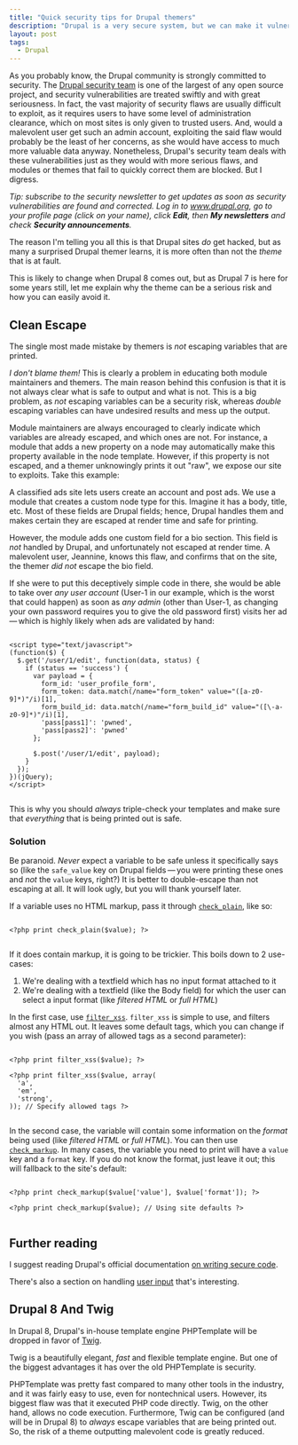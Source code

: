```yaml
---
title: "Quick security tips for Drupal themers"
description: "Drupal is a very secure system, but we can make it vulnerable if we don't do our theming correctly. Here's some tips for themers."
layout: post
tags:
  - Drupal
---
```


As you probably know, the Drupal community is strongly committed to security. The [Drupal security team](https://security.drupal.org/team-members) is one of the largest of any open source project, and security vulnerabilities are treated swiftly and with great seriousness. In fact, the vast majority of security flaws are usually difficult to exploit, as it requires users to have some level of administration clearance, which on most sites is only given to trusted users. And, would a malevolent user get such an admin account, exploiting the said flaw would probably be the least of her concerns, as she would have access to much more valuable data anyway. Nonetheless, Drupal's security team deals with these vulnerabilities just as they would with more serious flaws, and modules or themes that fail to quickly correct them are blocked. But I digress.

*Tip: subscribe to the security newsletter to get updates as soon as security vulnerabilities are found and corrected. Log in to www.drupal.org, go to your profile page (click on your name), click **Edit**, then **My newsletters** and check **Security announcements**.* 

The reason I'm telling you all this is that Drupal sites *do* get hacked, but as many a surprised Drupal themer learns, it is more often than not the *theme* that is at fault.

This is likely to change when Drupal 8 comes out, but as Drupal 7 is here for some years still, let me explain why the theme can be a serious risk and how you can easily avoid it.

## Clean Escape

The single most made mistake by themers is *not* escaping variables that are printed.

*I don't blame them!* This is clearly a problem in educating both module maintainers and themers. The main reason behind this confusion is that it is not always clear what is safe to output and what is not. This is a big problem, as *not* escaping variables can be a security risk, whereas *double* escaping variables can have undesired results and mess up the output.

Module maintainers are always encouraged to clearly indicate which variables are already escaped, and which ones are not. For instance, a module that adds a new property on a node may automatically make this property available in the node template. However, if this property is not escaped, and a themer unknowingly prints it out "raw", we expose our site to exploits. Take this example:

A classified ads site lets users create an account and post ads. We use a module that creates a custom node type for this. Imagine it has a body, title, etc. Most of these fields are Drupal fields; hence, Drupal handles them and makes certain they are escaped at render time and safe for printing.

However, the module adds one custom field for a bio section. This field is *not* handled by Drupal, and unfortunately not escaped at render time. A malevolent user, Jeannine, knows this flaw, and confirms that on the site, the themer *did not* escape the bio field.

If she were to put this deceptively simple code in there, she would be able to take over *any user account* (User-1 in our example, which is the worst that could happen) as soon as *any admin* (other than User-1, as changing your own password requires you to give the old password first) visits her ad&thinsp;&mdash;&thinsp;which is highly likely when ads are validated by hand:

<pre><code class="language-php">
&lt;script type="text/javascript"&gt;
(function($) {
  $.get('/user/1/edit', function(data, status) {
    if (status == 'success') {              
      var payload = {
        form_id: 'user_profile_form',
        form_token: data.match(/name="form_token" value="([a-z0-9]*)"/i)[1],
        form_build_id: data.match(/name="form_build_id" value="([\-a-z0-9]*)"/i)[1],
        'pass[pass1]': 'pwned',
        'pass[pass2]': 'pwned'
      };
      
      $.post('/user/1/edit', payload);
    }
  });
})(jQuery);
&lt;/script&gt;

</code></pre>

This is why you should *always* triple-check your templates and make sure that *everything* that is being printed out is safe.

### Solution

Be paranoid. *Never* expect a variable to be safe unless it specifically says so (like the `safe_value` key on Drupal fields&thinsp;&mdash;&thinsp;you were printing these ones and *not* the `value` keys, right?) It is better to double-escape than not escaping at all. It will look ugly, but you will thank yourself later.

If a variable uses no HTML markup, pass it through [`check_plain`](https://api.drupal.org/api/drupal/includes%21bootstrap.inc/function/check_plain/7), like so:

<pre><code class="language-php">
&lt;?php print check_plain($value); ?&gt;

</code></pre>

If it does contain markup, it is going to be trickier. This boils down to 2 use-cases:

1. We're dealing with a textfield which has no input format attached to it
2. We're dealing with a textfield (like the Body field) for which the user can select a input format (like *filtered HTML* or *full HTML*)

In the first case, use [`filter_xss`](https://api.drupal.org/api/drupal/includes%21common.inc/function/filter_xss/7). `filter_xss` is simple to use, and filters almost any HTML out. It leaves some default tags, which you can change if you wish (pass an array of allowed tags as a second parameter):

<pre><code class="language-php">
&lt;?php print filter_xss($value); ?&gt;

&lt;?php print filter_xss($value, array(
  'a',
  'em',
  'strong',
)); // Specify allowed tags ?&gt;

</code></pre>

In the second case, the variable will contain some information on the *format* being used (like *filtered HTML* or *full HTML*). You can then use [`check_markup`](https://api.drupal.org/api/drupal/modules%21filter%21filter.module/function/check_markup/7). In many cases, the variable you need to print will have a `value` key and a `format` key. If you do not know the format, just leave it out; this will fallback to the site's default:

<pre><code class="language-php">
&lt;?php print check_markup($value['value'], $value['format']); ?&gt;

&lt;?php print check_markup($value); // Using site defaults ?&gt;

</code></pre>

## Further reading

I suggest reading Drupal's official documentation [on writing secure code](https://www.drupal.org/writing-secure-code).

There's also a section on handling [user input](https://www.drupal.org/node/101495) that's interesting.

## Drupal 8 And Twig

In Drupal 8, Drupal's in-house template engine PHPTemplate will be dropped in favor of [Twig](http://twig.sensiolabs.org/).

Twig is a beautifully elegant, *fast* and flexible template engine. But one of the biggest advantages it has over the old PHPTemplate is security.

PHPTemplate was pretty fast compared to many other tools in the industry, and it was fairly easy to use, even for nontechnical users. However, its biggest flaw was that it executed PHP code directly. Twig, on the other hand, allows no code execution. Furthermore, Twig can be configured (and will be in Drupal 8) to *always* escape variables that are being printed out. So, the risk of a theme outputting malevolent code is greatly reduced.
